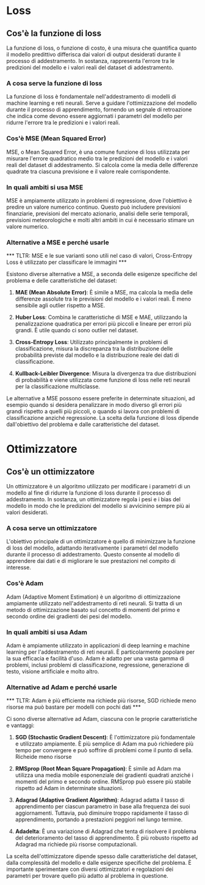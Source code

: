 # Loss

## Cos'è la funzione di loss

La funzione di loss, o funzione di costo, è una misura che quantifica quanto il modello predittivo differisca dai valori di output desiderati durante il processo di addestramento. In sostanza, rappresenta l'errore tra le predizioni del modello e i valori reali del dataset di addestramento.

### A cosa serve la funzione di loss

La funzione di loss è fondamentale nell'addestramento di modelli di machine learning e reti neurali. Serve a guidare l'ottimizzazione del modello durante il processo di apprendimento, fornendo un segnale di retroazione che indica come devono essere aggiornati i parametri del modello per ridurre l'errore tra le predizioni e i valori reali.

### Cos'è MSE (Mean Squared Error)

MSE, o Mean Squared Error, è una comune funzione di loss utilizzata per misurare l'errore quadratico medio tra le predizioni del modello e i valori reali del dataset di addestramento. Si calcola come la media delle differenze quadrate tra ciascuna previsione e il valore reale corrispondente.

### In quali ambiti si usa MSE

MSE è ampiamente utilizzato in problemi di regressione, dove l'obiettivo è predire un valore numerico continuo. Questo può includere previsioni finanziarie, previsioni del mercato azionario, analisi delle serie temporali, previsioni meteorologiche e molti altri ambiti in cui è necessario stimare un valore numerico.

### Alternative a MSE e perché usarle

*** TLTR: MSE e le sue varianti sono utili nel caso di valori, Cross-Entropy Loss è utilizzato per classificare le immagini ***

Esistono diverse alternative a MSE, a seconda delle esigenze specifiche del problema e delle caratteristiche del dataset:

1. **MAE (Mean Absolute Error)**: È simile a MSE, ma calcola la media delle differenze assolute tra le previsioni del modello e i valori reali. È meno sensibile agli outlier rispetto a MSE.

2. **Huber Loss**: Combina le caratteristiche di MSE e MAE, utilizzando la penalizzazione quadratica per errori più piccoli e lineare per errori più grandi. È utile quando ci sono outlier nel dataset.

3. **Cross-Entropy Loss**: Utilizzato principalmente in problemi di classificazione, misura la discrepanza tra la distribuzione delle probabilità previste dal modello e la distribuzione reale dei dati di classificazione.

4. **Kullback-Leibler Divergence**: Misura la divergenza tra due distribuzioni di probabilità e viene utilizzata come funzione di loss nelle reti neurali per la classificazione multiclasse.

Le alternative a MSE possono essere preferite in determinate situazioni, ad esempio quando si desidera penalizzare in modo diverso gli errori più grandi rispetto a quelli più piccoli, o quando si lavora con problemi di classificazione anziché regressione. La scelta della funzione di loss dipende dall'obiettivo del problema e dalle caratteristiche del dataset.

# Ottimizzatore

## Cos'è un ottimizzatore

Un ottimizzatore è un algoritmo utilizzato per modificare i parametri di un modello al fine di ridurre la funzione di loss durante il processo di addestramento. In sostanza, un ottimizzatore regola i pesi e i bias del modello in modo che le predizioni del modello si avvicinino sempre più ai valori desiderati.

### A cosa serve un ottimizzatore

L'obiettivo principale di un ottimizzatore è quello di minimizzare la funzione di loss del modello, adattando iterativamente i parametri del modello durante il processo di addestramento. Questo consente al modello di apprendere dai dati e di migliorare le sue prestazioni nel compito di interesse.

### Cos'è Adam

Adam (Adaptive Moment Estimation) è un algoritmo di ottimizzazione ampiamente utilizzato nell'addestramento di reti neurali. Si tratta di un metodo di ottimizzazione basato sul concetto di momenti del primo e secondo ordine dei gradienti dei pesi del modello.

### In quali ambiti si usa Adam

Adam è ampiamente utilizzato in applicazioni di deep learning e machine learning per l'addestramento di reti neurali. È particolarmente popolare per la sua efficacia e facilità d'uso. Adam è adatto per una vasta gamma di problemi, inclusi problemi di classificazione, regressione, generazione di testo, visione artificiale e molto altro.

### Alternative ad Adam e perché usarle

*** TLTR: Adam è più efficiente ma richiede più risorse, SGD richiede meno risorse ma può bastare per modelli con pochi dati ***

Ci sono diverse alternative ad Adam, ciascuna con le proprie caratteristiche e vantaggi:

1. **SGD (Stochastic Gradient Descent)**: È l'ottimizzatore più fondamentale e utilizzato ampiamente. È più semplice di Adam ma può richiedere più tempo per convergere e può soffrire di problemi come il punto di sella. Richeide meno risorse

2. **RMSprop (Root Mean Square Propagation)**: È simile ad Adam ma utilizza una media mobile esponenziale dei gradienti quadrati anziché i momenti del primo e secondo ordine. RMSprop può essere più stabile rispetto ad Adam in determinate situazioni.

3. **Adagrad (Adaptive Gradient Algorithm)**: Adagrad adatta il tasso di apprendimento per ciascun parametro in base alla frequenza dei suoi aggiornamenti. Tuttavia, può diminuire troppo rapidamente il tasso di apprendimento, portando a prestazioni peggiori nel lungo termine.

4. **Adadelta**: È una variazione di Adagrad che tenta di risolvere il problema del deterioramento del tasso di apprendimento. È più robusto rispetto ad Adagrad ma richiede più risorse computazionali.

La scelta dell'ottimizzatore dipende spesso dalle caratteristiche del dataset, dalla complessità del modello e dalle esigenze specifiche del problema. È importante sperimentare con diversi ottimizzatori e regolazioni dei parametri per trovare quello più adatto al problema in questione.